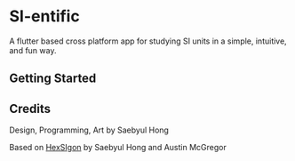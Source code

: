 # SI-entific

A flutter based cross platform app for studying SI units in a simple, intuitive, and fun way. 

## Getting Started



## Credits
Design, Programming, Art by Saebyul Hong

Based on [HexSIgon](github.com/Pacil142857/HexSIgon) by Saebyul Hong and Austin McGregor